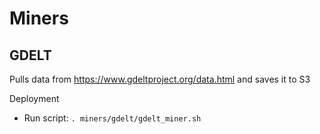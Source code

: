 # Miners
## GDELT
Pulls data from https://www.gdeltproject.org/data.html and saves it to S3

Deployment
* Run script: `. miners/gdelt/gdelt_miner.sh`
